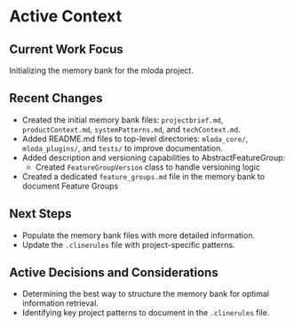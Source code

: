# Active Context

## Current Work Focus

Initializing the memory bank for the mloda project.

## Recent Changes

*   Created the initial memory bank files: `projectbrief.md`, `productContext.md`, `systemPatterns.md`, and `techContext.md`.
*   Added README.md files to top-level directories: `mloda_core/`, `mloda_plugins/`, and `tests/` to improve documentation.
*   Added description and versioning capabilities to AbstractFeatureGroup:
    * Created `FeatureGroupVersion` class to handle versioning logic
*   Created a dedicated `feature_groups.md` file in the memory bank to document Feature Groups

## Next Steps

*   Populate the memory bank files with more detailed information.
*   Update the `.clinerules` file with project-specific patterns.
## Active Decisions and Considerations

*   Determining the best way to structure the memory bank for optimal information retrieval.
*   Identifying key project patterns to document in the `.clinerules` file.
